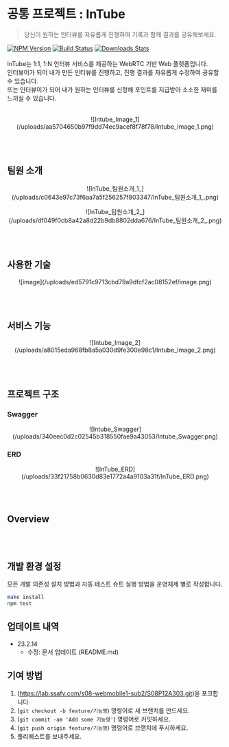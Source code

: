 # 공통 프로젝트 : InTube
> 당신이 원하는 인터뷰를 자유롭게 진행하여 기록과 함께 결과를 공유해보세요. 

[![NPM Version][npm-image]][npm-url]
[![Build Status][travis-image]][travis-url]
[![Downloads Stats][npm-downloads]][npm-url]
<br/><br/>
InTube는 1:1, 1:N 인터뷰 서비스를 제공하는 WebRTC 기반 Web 플렛폼입니다.  
인터뷰어가 되어 내가 만든 인터뷰를 진행하고, 진행 결과를 자유롭게 수정하여 공유할 수 있습니다.  
또는 인터뷰이가 되어 내가 원하는 인터뷰를 신청해 포인트를 지급받아 소소한 재미를 느끼실 수 있습니다.
<br/><br/>
<p align="center">![Intube_Image_1](/uploads/aa5704650b97f9dd74ec9acef8f78f78/Intube_Image_1.png)</p>

<br/><br/>

## 팀원 소개
<p align="center">![InTube_팀원소개_1_](/uploads/c0643e97c73f6aa7a5f256257f803347/InTube_팀원소개_1_.png)</p>
<p align="center">![InTube_팀원소개_2_](/uploads/df049f0cb8a42a8d22b9db8802dda676/InTube_팀원소개_2_.png)</p>

<br/><br/>

## 사용한 기술
<p align="center">![image](/uploads/ed5791c9713cbd79a9dfcf2ac08152ef/image.png)</p>

<br/><br/>

## 서비스 기능
<p align="center">![Intube_Image_2](/uploads/a8015eda968fb8a5a030d9fe300e98c1/Intube_Image_2.png)</p>


<br/><br/>

## 프로젝트 구조

### Swagger
<p align="center">![Intube_Swagger](/uploads/340eec0d2c02545b318550fae9a43053/Intube_Swagger.png)</p>

### ERD
<p align="center">![InTube_ERD](/uploads/33f21758b0630d83e1772a4a9103a31f/InTube_ERD.png)</p>

<br/><br/>

## Overview

<br/><br/>

## 개발 환경 설정

모든 개발 의존성 설치 방법과 자동 테스트 슈트 실행 방법을 운영체제 별로 작성합니다.

```sh
make install
npm test
```

## 업데이트 내역

* 23.2.14
    * 수정: 문서 업데이트 (README.md)


## 기여 방법

1. (<https://lab.ssafy.com/s08-webmobile1-sub2/S08P12A303.git>)을 포크합니다.
2. (`git checkout -b feature/기능명`) 명령어로 새 브랜치를 만드세요.
3. (`git commit -am 'Add some 기능명'`) 명령어로 커밋하세요.
4. (`git push origin feature/기능명`) 명령어로 브랜치에 푸시하세요. 
5. 풀리퀘스트를 보내주세요.

<!-- Markdown link & img dfn's -->
[npm-image]: https://img.shields.io/npm/v/datadog-metrics.svg?style=flat-square
[npm-url]: https://npmjs.org/package/datadog-metrics
[npm-downloads]: https://img.shields.io/npm/dm/datadog-metrics.svg?style=flat-square
[travis-image]: https://img.shields.io/travis/dbader/node-datadog-metrics/master.svg?style=flat-square
[travis-url]: https://travis-ci.org/dbader/node-datadog-metrics
[wiki]: https://github.com/yourname/yourproject/wiki
